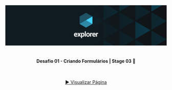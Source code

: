 <div align="center">
  <img alt="Logo Explorer" title="Explorer" src="./readme/Capa-Explorer.png">
</div>
<br>
<h4 align="center"> 
	 Desafio 01 - Criando Formulários | Stage 03 🚀 
</h4>
<br>
<div align="center">
  
  <a href="https://davif91.github.io/Stage03.Desafio1.Formulario-Mentoria/"> ▶️ Visualizar Página </a>
</div>
